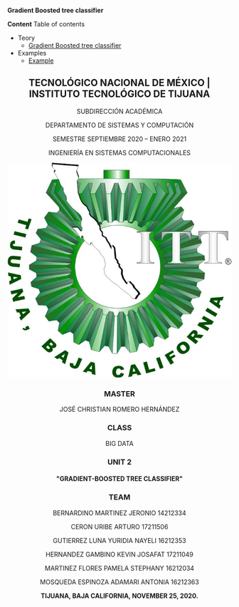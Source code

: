 
**Gradient Boosted tree classifier**

**Content**
Table of contents
- Teory
  - [Gradient Boosted tree classifier](/theory/README.md)
- Examples
  - [Example](\examples\README.md)

  
<div align="center">

## TECNOLÓGICO NACIONAL DE MÉXICO | INSTITUTO TECNOLÓGICO DE TIJUANA

SUBDIRECCIÓN ACADÉMICA
 
DEPARTAMENTO DE SISTEMAS Y COMPUTACIÓN
 
SEMESTRE SEPTIEMBRE 2020 – ENERO 2021

INGENIERÍA EN SISTEMAS COMPUTACIONALES

![](https://github.com/AdamariMosqueda/Gradient-boosted-tree-classifier/blob/master/images/logo.png)


### MASTER

JOSÉ CHRISTIAN ROMERO HERNÁNDEZ

### CLASS

BIG DATA 

### UNIT 2

#### "GRADIENT-BOOSTED TREE CLASSIFIER"


### TEAM

BERNARDINO MARTINEZ JERONIO 14212334

CERON URIBE ARTURO 17211506

GUTIERREZ LUNA YURIDIA NAYELI 16212353

HERNANDEZ GAMBINO KEVIN JOSAFAT 17211049

MARTINEZ FLORES PAMELA STEPHANY	16212034

MOSQUEDA ESPINOZA ADAMARI ANTONIA 16212363


**TIJUANA, BAJA CALIFORNIA, NOVEMBER 25, 2020.** 
</div>
